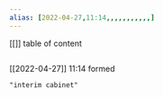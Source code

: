 ```yaml
---
alias: [2022-04-27,11:14,,,,,,,,,,,]
---
```

[[]]
table of content
```toc
```

[[2022-04-27]] 11:14
formed
```query
"interim cabinet"
```